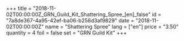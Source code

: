+++
title = "2018-11-02T00:00:00Z_GRN_Guild_Kit_Shattering_Spree_[en]_false"
id = "7a8de367-4a95-42ef-ba06-b256d3af9829"
date = "2018-11-02T00:00:00Z"
name = "Shattering Spree"
lang = ["en"]
price = "3.50"
quantity = 4
foil = false
set = "GRN Guild Kit"
+++
